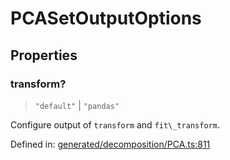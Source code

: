 # PCASetOutputOptions

## Properties

### transform?

> `"default"` \| `"pandas"`

Configure output of `transform` and `fit\_transform`.

Defined in:  [generated/decomposition/PCA.ts:811](https://github.com/transitive-bullshit/scikit-learn-ts/blob/122b3c0/packages/sklearn/src/generated/decomposition/PCA.ts#L811)
